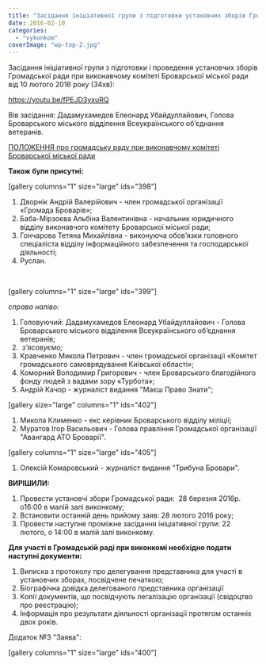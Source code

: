 ```yaml
---
title: "Засідання ініціативної групи з підготовки установчих зборів Громадської ради при виконкомі Броварської міської ради"
date: 2016-02-10
categories: 
  - "vykonkom"
coverImage: "wp-top-2.jpg"
---
```


Засідання ініціативної групи з підготовки і проведення установчих зборів Громадської ради при виконавчому комітеті Броварської міської ради від 10 лютого 2016 року (34хв):<!--more-->

https://youtu.be/fPEJD3yxuRQ

Вів засідання: Дадамухамедов Елеонард Убайдуллайович, Голова Броварського міського відділення Всеукраїнського об’єднання ветеранів.

[ПОЛОЖЕННЯ про громадську раду при виконавчому комітеті Броварської міської ради](http://rada.pravo-znaty.org.ua/index.php%5Eoption=com_content&view=article&id=4019&catid=17&Itemid=70.htm)

**Також були присутні:**

\[gallery columns="1" size="large" ids="398"\]

1. Дворнік Андрій Валерійович - член громадської організації «Громада Броварів»;
2. Баба-Мірзоєва Альбіна Валентинівна - начальник юридичного відділу виконавчого комітету Броварської міської ради;
3. Гончарова Тетяна Михайлівна - виконуюча обов’язки головного спеціаліста відділу інформаційного забезпечення та господарської діяльності;
4. Руслан.

 

\[gallery columns="1" size="large" ids="399"\]

_справа наліво:_

1. Головуючий: Дадамухамедов Елеонард Убайдуллайович - Голова Броварського міського відділення Всеукраїнського об’єднання ветеранів;
2.  _з'ясовуємо;_
3. Кравченко Микола Петрович - член громадської організації «Комітет громадського самоврядування Київської області»;
4. Коморний Володимир Григорович - член Броварського благодійного фонду людей з вадами зору «Турбота»;
5. Андрій Качор - журналіст видання "Маєш Право Знати";

\[gallery size="large" columns="1" ids="402"\]

1. Микола Клименко - екс керівник Броварського відділу міліції;
2. Муратов Ігор Васильович - Голова правління Громадської організації "Авангард АТО Броварії".

\[gallery columns="1" size="large" ids="405"\]

1. Олексій Комаровський - журналіст видання "Трибуна Бровари".

**ВИРІШИЛИ:**

1. Провести установчі збори Громадської ради:  28 березня 2016р. о16:00 в малій залі виконкому;
2. Встановити останній день прийому заяв: 28 лютого 2016 року;
3. Провести наступне проміжне засідання ініціативної групи: 22 лютого, о 14:00 в малій залі виконкому.

**Для участі в Громадській раді при виконкомі необхідно подати наступні документи:**

1. Виписка з протоколу про делегування представника для участі в установчих зборах, посвідчене печаткою;
2. Біографічна довідка делегованого представника організації
3. Копії документів, що посвідчують легалізацію організації (свідоцтво про реєстрацію);
4. Інформація про результати діяльності організації протягом останніх двох років.

Додаток №3 "Заява":

\[gallery columns="1" size="large" ids="400"\]
